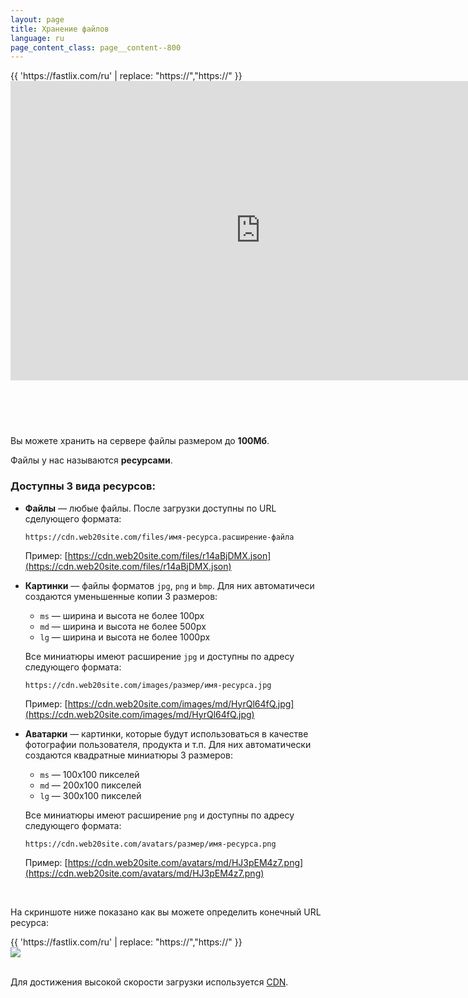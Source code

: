 ```yaml
---
layout: page
title: Хранение файлов
language: ru
page_content_class: page__content--800
---
```


<div style="width: 800px; height: 570px; margin: auto;">
    <div class="safari">
        <div class="safari__header">
            <div class="safari__buttons">
                <div class="safari__button safari__button--red"></div>
                <div class="safari__button safari__button--orange"></div>
                <div class="safari__button safari__button--green"></div>
            </div>
            <div class="safari__address_bar">
                <div class="safari__url">{{ 'https://fastlix.com/ru' | replace: "https://","<span class='safari__url__https'>https://</span>" }}</div>
            </div>
        </div>
        <div style="overflow: hidden; margin-bottom: -10px;">
            <iframe style="margin-top: -2px;" width="100%" height="481" src="https://www.youtube.com/embed/Wm6qXsgEZnQ?rel=0&amp;showinfo=0" frameborder="0" allow="autoplay; encrypted-media" allowfullscreen></iframe>
        </div>
    </div>
</div>

Вы можете хранить на сервере файлы размером до **100Мб**.

Файлы у нас называются **ресурсами**.

### Доступны 3 вида ресурсов:

- <i class="fa fa-file"></i> **Файлы** &mdash; любые файлы. После загрузки доступны по URL сделующего формата:

  ```https://cdn.web20site.com/files/имя-ресурса.расширение-файла```

  Пример: [https://cdn.web20site.com/files/r14aBjDMX.json](https://cdn.web20site.com/files/r14aBjDMX.json)

- <i class="fa fa-image"></i> **Картинки** &mdash; файлы форматов ```jpg```, ```png``` и ```bmp```. Для них автоматичеси создаются уменьшенные копии 3 размеров:
  
  - ```ms``` &mdash; ширина и высота не более 100px
  - ```md``` &mdash; ширина и высота не более 500px
  - ```lg``` &mdash; ширина и высота не более 1000px
  
  Все миниатюры имеют расширение ```jpg``` и доступны по адресу следующего формата:
  
  ```https://cdn.web20site.com/images/размер/имя-ресурса.jpg```
  
  Пример: [https://cdn.web20site.com/images/md/HyrQl64fQ.jpg](https://cdn.web20site.com/images/md/HyrQl64fQ.jpg)
  
  
  
- <i class="fa fa-user"></i> **Аватарки** &mdash; картинки, которые будут использоваться в качестве фотографии пользователя, продукта и т.п.
    Для них автоматически создаются квадратные миниатюры 3 размеров:
    
  - ```ms``` &mdash; 100x100 пикселей
  - ```md``` &mdash; 200x100 пикселей
  - ```lg``` &mdash; 300x100 пикселей
  
  Все миниатюры имеют расширение ```png``` и доступны по адресу следующего формата:
  
  ```https://cdn.web20site.com/avatars/размер/имя-ресурса.png```
   
  Пример: [https://cdn.web20site.com/avatars/md/HJ3pEM4z7.png](https://cdn.web20site.com/avatars/md/HJ3pEM4z7.png)

<br>

На скриншоте ниже показано как вы можете определить конечный URL ресурса:

<div class="safari">
    <div class="safari__header">
        <div class="safari__buttons">
            <div class="safari__button safari__button--red"></div>
            <div class="safari__button safari__button--orange"></div>
            <div class="safari__button safari__button--green"></div>
        </div>
        <div class="safari__address_bar">
            <div class="safari__url">{{ 'https://fastlix.com/ru' | replace: "https://","<span class='safari__url__https'>https://</span>" }}</div>
        </div>
    </div>
    <img class="safari__img" src="/images/docs/file-storage/resource-name-ru.png" />
</div>

<br>

Для достижения высокой скорости загрузки используется [CDN](https://ru.wikipedia.org/wiki/Content_Delivery_Network).